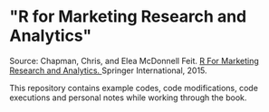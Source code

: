 # "R for Marketing Research and Analytics"

Source: Chapman, Chris, and Elea McDonnell Feit. <u>R For Marketing Research and Analytics. </u> Springer International, 2015.

This repository contains example codes, code modifications, code executions and personal notes while working through the book.